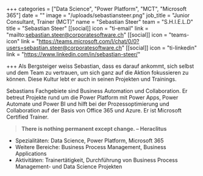 +++
categories = ["Data Science", "Power Platform", "MCT", "Microsoft 365"]
date = ""
image = "/uploads/sebastiansteer.png"
job_title = "Junior Consultant, Trainer (MCT)"
name = "Sebastian Steer"
team = "S.H.I.E.L.D"
title = "Sebastian Steer"
[[social]]
icon = "ti-email"
link = "mailto:sebastian.steer@corporatesoftware.ch"
[[social]]
icon = "teams-icon"
link = "https://teams.microsoft.com/l/chat/0/0?users=sebastian.steer@corporatesoftware.ch"
[[social]]
icon = "ti-linkedin"
link = "https://www.linkedin.com/in/sebastian-steer/"

+++
Als Bergsteiger weiss Sebastian, dass es darauf ankommt, sich selbst und dem Team zu vertrauen, um sich ganz auf die Aktion fokussieren zu können. Diese Kultur lebt er auch in seinen Projekten und Trainings.

Sebastians Fachgebiete sind Business Automation und Collaboration. Er betreut Projekte rund um die Power Platform mit Power Apps, Power Automate und Power BI und hilft bei der Prozessoptimierung und Collaboration auf der Basis von Office 365 und Azure. Er ist Microsoft Certified Trainer.

> **There is nothing permanent except change. – Heraclitus**

* Spezialitäten: Data Science, Power Platform, Microsoft 365
* Weitere Bereiche: Business Process Management, Business Applications
* Aktivitäten: Trainertätigkeit, Durchführung von Business Process Management- und Data Science Projekten